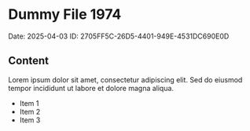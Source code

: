 # Dummy File 1974

Date: 2025-04-03
ID: 2705FF5C-26D5-4401-949E-4531DC690E0D

## Content

Lorem ipsum dolor sit amet, consectetur adipiscing elit.
Sed do eiusmod tempor incididunt ut labore et dolore magna aliqua.

* Item 1
* Item 2
* Item 3
